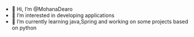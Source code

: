 - 👋 Hi, I’m @MohanaDearo
- 👀 I’m interested in developing applications
- 🌱 I’m currently learning java,Spring and working on some projects based on python

<!---
MohanaDearo/MohanaDearo is a ✨ special ✨ repository because its `README.md` (this file) appears on your GitHub profile.
You can click the Preview link to take a look at your changes.
--->
